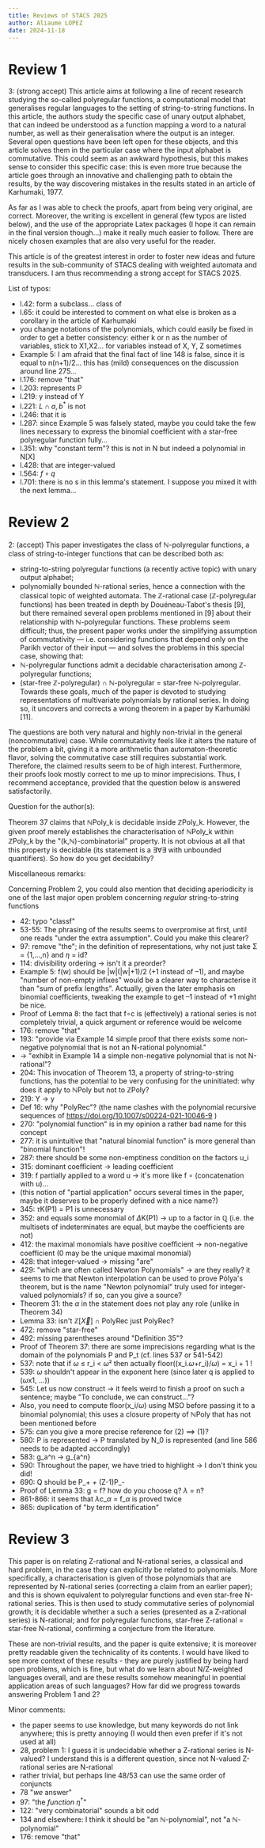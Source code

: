 ```yaml
---
title: Reviews of STACS 2025
author: Aliaume LOPEZ
date: 2024-11-18
---
```


# Review 1

3: (strong accept)
This article aims at following a line of recent research studying the so-called polyregular functions, a computational model that generalises regular languages to the setting of string-to-string functions. In this article, the authors study the specific case of unary output alphabet, that can indeed be understood as a function mapping a word to a natural number, as well as their generalisation where the output is an integer. Several open questions have been left open for these objects, and this article solves them in the particular case where the input alphabet is commutative. This could seem as an awkward hypothesis, but this makes sense to consider this specific case: this is even more true because the article goes through an innovative and challenging path to obtain the results, by the way discovering mistakes in the results stated in an article of Karhumaki, 1977.

As far as I was able to check the proofs, apart from being very original, are correct. Moreover, the writing is excellent in general (few typos are listed below), and the use of the appropriate Latex packages (I hope it can remain in the final version though...) make it really much easier to follow. There are nicely chosen examples that are also very useful for the reader.

This article is of the greatest interest in order to foster new ideas and future results in the sub-community of STACS dealing with weighted automata and transducers. I am thus recommending a strong accept for STACS 2025.

List of typos:

- l.42: form a subclass... class of
- l.65: it could be interested to comment on what else is broken as a corollary in the article of Karhumaki
- you change notations of the polynomials, which could easily be fixed in order to get a better consistency: either k or n as the number of variables, stick to X1,X2... for variables instead of X, Y, Z sometimes
- Example 5: I am afraid that the final fact of line 148 is false, since it is equal to n(n+1)/2... this has (mild) consequences on the discussion around line 275...
- l.176: remove "that"
- l.203: represents P
- l.219: y instead of Y
- l.221: $L\cap{a,b}^*$ is not
- l.246: that it is
- l.287: since Example 5 was falsely stated, maybe you could take the few lines necessary to express the binomial coefficient with a star-free polyregular function fully...
- l.351: why "constant term"? this is not in N but indeed a polynomial in N[X]
- l.428: that are integer-valued
- l.564: $f \circ q$
- l.701: there is no s in this lemma's statement. I suppose you mixed it with the next lemma...


# Review 2

2: (accept)
This paper investigates the class of $\mathbb{N}$-polyregular functions, a class of string-to-integer functions that can be described both as:
* string-to-string polyregular functions (a recently active topic) with unary output alphabet;
* polynomially bounded $\mathbb{N}$-rational series, hence a connection with the classical topic of weighted automata.
The $\mathbb{Z}$-rational case ($\mathbb{Z}$-polyregular functions) has been treated in depth by Douéneau-Tabot's thesis [9], but there remained several open problems mentioned in [9] about their relationship with $\mathbb{N}$-polyregular functions. These problems seem difficult; thus, the present paper works under the simplifying assumption of commutativity — i.e. considering functions that depend only on the Parikh vector of their input — and solves the problems in this special case, showing that:
* $\mathbb{N}$-polyregular functions admit a decidable characterisation among $\mathbb{Z}$-polyregular functions;
* (star-free $\mathbb{Z}$-polyregular) $\cap$ $\mathbb{N}$-polyregular = star-free $\mathbb{N}$-polyregular.
Towards these goals, much of the paper is devoted to studying representations of multivariate polynomials by rational series. In doing so, it uncovers and corrects a wrong theorem in a paper by Karhumäki [11].

The questions are both very natural and highly non-trivial in the general (noncommutative) case. While commutativity feels like it alters the nature of the problem a bit, giving it a more arithmetic than automaton-theoretic flavor, solving the commutative case still requires substantial work. Therefore, the claimed results seem to be of high interest. Furthermore, their proofs look mostly correct to me up to minor imprecisions. Thus, I recommend acceptance, provided that the question below is answered satisfactorily.


Question for the author(s):

Theorem 37 claims that $\mathbb{N}$Poly_k is decidable inside $\mathbb{Z}$Poly_k. However, the given proof merely establishes the characterisation of $\mathbb{N}$Poly_k within $\mathbb{Z}$Poly_k by the "(k,$\mathbb{N}$)-combinatorial" property. It is not obvious at all that this property is decidable (its statement is a $\exists$$\forall$$\exists$ with unbounded quantifiers). So how do you get decidability?


Miscellaneous remarks:

Concerning Problem 2, you could also mention that deciding aperiodicity is one of the last major open problem concerning *regular* string-to-string functions

- 42: typo "classf"
- 53-55: The phrasing of the results seems to overpromise at first, until one reads "under the extra assumption". Could you make this clearer?
- 97: remove "the"; in the definition of representations, why not just take Σ = {1,...,n} and $\eta$ = id?
- 114: divisibility ordering → isn't it a preorder?
- Example 5: f(w) should be |w|(|w|+1)/2 (+1 instead of –1), and maybe "number of non-empty infixes" would be a clearer way to characterise it than "sum of prefix lengths". Actually, given the later emphasis on binomial coefficients, tweaking the example to get –1 instead of +1 might be nice.
- Proof of Lemma 8: the fact that f$\circ$c is (effectively) a rational series is not completely trivial, a quick argument or reference would be welcome
- 176: remove "that"
- 193: "provide via Example 14 simple proof that there exists some non-negative polynomial that is not an N-rational polynomial."
- → "exhibit in Example 14 a simple non-negative polynomial that is not N-rational"?
- 204: This invocation of Theorem 13, a property of string-to-string functions, has the potential to be very confusing for the uninitiated: why does it apply to $\mathbb{N}$Poly but not to $\mathbb{Z}$Poly?
- 219: Y → y
- Def 16: why "PolyRec"? (the name clashes with the polynomial recursive sequences of https://doi.org/10.1007/s00224-021-10046-9 )
- 270: "polynomial function" is in my opinion a rather bad name for this concept
- 277: it is unintuitive that "natural binomial function" is more general than "binomial function"!
- 287: there should be some non-emptiness condition on the factors u_i
- 315: dominant coeﬀicient → leading coefficient
- 319: f partially applied to a word u → it's more like f $\circ$ (concatenation with u)...
- (this notion of "partial application" occurs several times in the paper, maybe it deserves to be properly defined with a nice name?)
- 345: $\tau$K(P1) = P1 is unnecessary
- 352: and equals some monomial of $\Delta$K(P1) → up to a factor in $\mathbb{Q}$ (i.e. the multisets of indeterminates are equal, but maybe the coefficients are not)
- 412: the maximal monomials have positive coeﬀicient → non-negative coefficient (0 may be the unique maximal monomial)
- 428: that integer-valued → missing "are"
- 429: "which are often called Newton Polynomials" → are they really? it seems to me that Newton interpolation can be used to prove Pólya's theorem, but is the name "Newton polynomial" truly used for integer-valued polynomials? if so, can you give a source?
- Theorem 31: the $\alpha$ in the statement does not play any role (unlike in Theorem 34)
- Lemma 33: isn't $\mathbb{Z}[\vec{X}]$ $\cap$ PolyRec just PolyRec?
- 472: remove "star-free"
- 492: missing parentheses around "Definition 35"?
- Proof of Theorem 37: there are some imprecisions regarding what is the domain of the polynomials P and P_t (cf. lines 537 or 541-542)
- 537: note that if $\omega$ $\leq$ r_i < $\omega$² then actually floor((x_i.$\omega$+r_i)/$\omega$) = x_i + 1 !
- 539: $\omega$ shouldn't appear in the exponent here (since later q is applied to ($\omega$x1, ...))
- 545: Let us now construct → it feels weird to finish a proof on such a sentence; maybe "To conclude, we can construct..."?
- Also, you need to compute floor(x_i/$\omega$) using MSO before passing it to a binomial polynomial; this uses a closure property of $\mathbb{N}$Poly that has not been mentioned before
- 575: can you give a more precise reference for (2) $\implies$ (1)?
- 580: P is represented → P translated by N_0 is represented (and line 586 needs to be adapted accordingly)
- 583: g_a^n → g_{a^n}
- 590: Throughout the paper, we have tried to highlight → I don't think you did!
- 690: Q should be P_+ *+* (Z-1)P_-
- Proof of Lemma 33: g = f? how do you choose q? $\lambda$ = n?
- 861-866: it seems that $\lambda$c_$\alpha$ = f_$\alpha$ is proved twice
- 865: duplication of "by term identification"


# Review 3

This paper is on relating Z-rational and N-rational series, a classical and hard problem, in the case they can explicitly be related to polynomials. More specifically, a characterisation is given of those polynomials that are represented by N-rational series (correcting a claim from an earlier paper); and this is shown equivalent to polyregular functions and even star-free N-rational series. This is then used to study commutative series of polynomial growth; it is decidable whether a such a series (presented as a Z-rational series) is N-rational; and for polyregular functions, star-free Z-rational = star-free N-rational, confirming a conjecture from the literature.

These are non-trivial results, and the paper is quite extensive; it is moreover pretty readable given the technicality of its contents. I would have liked to see more context of these results - they are purely justified by being hard open problems, which is fine, but what do we learn about N/Z-weighted languages overall, and are these results somehow meaningful in poential application areas of such languages? How far did we progress towards answering Problem 1 and 2?

Minor comments:

- the paper seems to use knowledge, but many keywords do not link anywhere; this is pretty annoying (I would then even prefer if it's not used at all)
- 28, problem 1: I guess it is undecidable whether a Z-rational series is N-valued? I understand this is a different question, since not N-valued Z-rational series are N-rational
- rather trivial, but perhaps line 48/53 can use the same order of conjuncts
- 78 "*we* answer"
- 97: "the *function* $\eta^\dagger$"
- 122: "very combinatorial" sounds a bit odd
- 134 and elsewhere: I think it should be "an $\mathbb{N}$-polynomial", not "a $\mathbb{N}$-polynomial"
- 176: remove "that"
